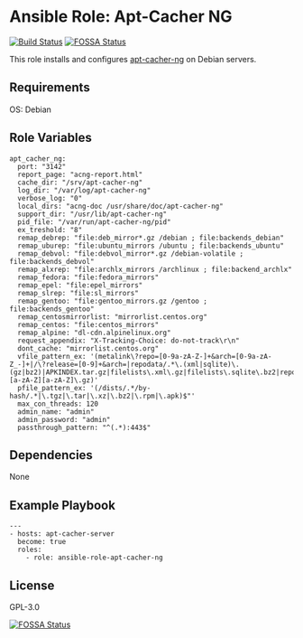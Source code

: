# Ansible Role: Apt-Cacher NG
[![Build Status](https://travis-ci.org/pvelati/ansible-role-apt-cacher-ng.svg?branch=master)](https://travis-ci.org/pvelati/ansible-role-apt-cacher-ng)
[![FOSSA Status](https://app.fossa.io/api/projects/git%2Bgithub.com%2Fpvelati%2Fansible-role-apt-cacher-ng.svg?type=shield)](https://app.fossa.io/projects/git%2Bgithub.com%2Fpvelati%2Fansible-role-apt-cacher-ng?ref=badge_shield)

This role installs and configures [apt-cacher-ng] on Debian servers.

## Requirements
OS: Debian

## Role Variables
```
apt_cacher_ng:
  port: "3142"
  report_page: "acng-report.html"
  cache_dir: "/srv/apt-cacher-ng"
  log_dir: "/var/log/apt-cacher-ng"
  verbose_log: "0"
  local_dirs: "acng-doc /usr/share/doc/apt-cacher-ng"
  support_dir: "/usr/lib/apt-cacher-ng"
  pid_file: "/var/run/apt-cacher-ng/pid"
  ex_treshold: "8"
  remap_debrep: "file:deb_mirror*.gz /debian ; file:backends_debian"
  remap_uburep: "file:ubuntu_mirrors /ubuntu ; file:backends_ubuntu"
  remap_debvol: "file:debvol_mirror*.gz /debian-volatile ; file:backends_debvol"
  remap_alxrep: "file:archlx_mirrors /archlinux ; file:backend_archlx"
  remap_fedora: "file:fedora_mirrors"
  remap_epel: "file:epel_mirrors"
  remap_slrep: "file:sl_mirrors"
  remap_gentoo: "file:gentoo_mirrors.gz /gentoo ; file:backends_gentoo"
  remap_centosmirrorlist: "mirrorlist.centos.org"
  remap_centos: "file:centos_mirrors"
  remap_alpine: "dl-cdn.alpinelinux.org"
  request_appendix: "X-Tracking-Choice: do-not-track\r\n"
  dont_cache: "mirrorlist.centos.org"
  vfile_pattern_ex: '(metalink\?repo=[0-9a-zA-Z-]+&arch=[0-9a-zA-Z_-]+|/\?release=[0-9]+&arch=|repodata/.*\.(xml|sqlite)\.(gz|bz2)|APKINDEX.tar.gz|filelists\.xml\.gz|filelists\.sqlite\.bz2|repomd\.xml|packages\.[a-zA-Z][a-zA-Z]\.gz)'
  pfile_pattern_ex: '(/dists/.*/by-hash/.*|\.tgz|\.tar|\.xz|\.bz2|\.rpm|\.apk)$"'
  max_con_threads: 120
  admin_name: "admin"
  admin_password: "admin"
  passthrough_pattern: "^(.*):443$"
```

## Dependencies

None

## Example Playbook
```
---
- hosts: apt-cacher-server
  become: true
  roles:
    - role: ansible-role-apt-cacher-ng
```

## License

GPL-3.0

[apt-cacher-ng]: <https://www.unix-ag.uni-kl.de/~bloch/acng/>


[![FOSSA Status](https://app.fossa.io/api/projects/git%2Bgithub.com%2Fpvelati%2Fansible-role-apt-cacher-ng.svg?type=large)](https://app.fossa.io/projects/git%2Bgithub.com%2Fpvelati%2Fansible-role-apt-cacher-ng?ref=badge_large)